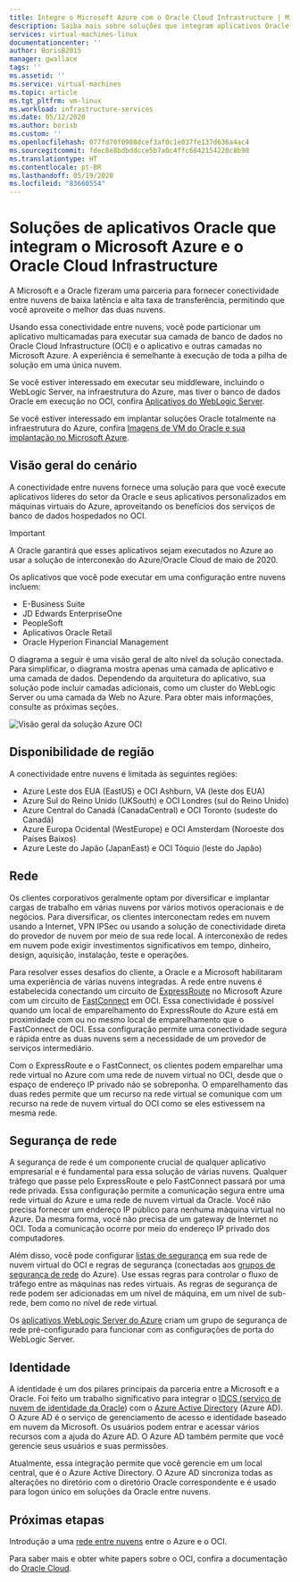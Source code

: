 ```yaml
---
title: Integre o Microsoft Azure com o Oracle Cloud Infrastructure | Microsoft Docs
description: Saiba mais sobre soluções que integram aplicativos Oracle em execução no Microsoft Azure com bancos de dados no Oracle Cloud Infrastructure (OCI).
services: virtual-machines-linux
documentationcenter: ''
author: BorisB2015
manager: gwallace
tags: ''
ms.assetid: ''
ms.service: virtual-machines
ms.topic: article
ms.tgt_pltfrm: vm-linux
ms.workload: infrastructure-services
ms.date: 05/12/2020
ms.author: borisb
ms.custom: ''
ms.openlocfilehash: 077fd70f0908dcef3af0c1e037fe137d636a4ac4
ms.sourcegitcommit: fdec8e8bdbddcce5b7a0c4ffc6842154220c8b90
ms.translationtype: HT
ms.contentlocale: pt-BR
ms.lasthandoff: 05/19/2020
ms.locfileid: "83660554"
---
```

# <a name="oracle-application-solutions-integrating-microsoft-azure-and-oracle-cloud-infrastructure"></a>Soluções de aplicativos Oracle que integram o Microsoft Azure e o Oracle Cloud Infrastructure

A Microsoft e a Oracle fizeram uma parceria para fornecer conectividade entre nuvens de baixa latência e alta taxa de transferência, permitindo que você aproveite o melhor das duas nuvens. 

Usando essa conectividade entre nuvens, você pode particionar um aplicativo multicamadas para executar sua camada de banco de dados no Oracle Cloud Infrastructure (OCI) e o aplicativo e outras camadas no Microsoft Azure. A experiência é semelhante à execução de toda a pilha de solução em uma única nuvem. 

Se você estiver interessado em executar seu middleware, incluindo o WebLogic Server, na infraestrutura do Azure, mas tiver o banco de dados Oracle em execução no OCI, confira [Aplicativos do WebLogic Server](oracle-weblogic.md).

Se você estiver interessado em implantar soluções Oracle totalmente na infraestrutura do Azure, confira [Imagens de VM do Oracle e sua implantação no Microsoft Azure](oracle-vm-solutions.md).

## <a name="scenario-overview"></a>Visão geral do cenário

A conectividade entre nuvens fornece uma solução para que você execute aplicativos líderes do setor da Oracle e seus aplicativos personalizados em máquinas virtuais do Azure, aproveitando os benefícios dos serviços de banco de dados hospedados no OCI. 

> [!IMPORTANT]
> A Oracle garantirá que esses aplicativos sejam executados no Azure ao usar a solução de interconexão do Azure/Oracle Cloud de maio de 2020.

Os aplicativos que você pode executar em uma configuração entre nuvens incluem:

* E-Business Suite
* JD Edwards EnterpriseOne
* PeopleSoft
* Aplicativos Oracle Retail
* Oracle Hyperion Financial Management

O diagrama a seguir é uma visão geral de alto nível da solução conectada. Para simplificar, o diagrama mostra apenas uma camada de aplicativo e uma camada de dados. Dependendo da arquitetura do aplicativo, sua solução pode incluir camadas adicionais, como um cluster do WebLogic Server ou uma camada da Web no Azure. Para obter mais informações, consulte as próximas seções.

![Visão geral da solução Azure OCI](media/oracle-oci-overview/crosscloud.png)

## <a name="region-availability"></a>Disponibilidade de região 

A conectividade entre nuvens é limitada às seguintes regiões:
* Azure Leste dos EUA (EastUS) e OCI Ashburn, VA (leste dos EUA)
* Azure Sul do Reino Unido (UKSouth) e OCI Londres (sul do Reino Unido)
* Azure Central do Canadá (CanadaCentral) e OCI Toronto (sudeste do Canadá)
* Azure Europa Ocidental (WestEurope) e OCI Amsterdam (Noroeste dos Países Baixos)
* Azure Leste do Japão (JapanEast) e OCI Tóquio (leste do Japão)

## <a name="networking"></a>Rede

Os clientes corporativos geralmente optam por diversificar e implantar cargas de trabalho em várias nuvens por vários motivos operacionais e de negócios. Para diversificar, os clientes interconectam redes em nuvem usando a Internet, VPN IPSec ou usando a solução de conectividade direta do provedor de nuvem por meio de sua rede local. A interconexão de redes em nuvem pode exigir investimentos significativos em tempo, dinheiro, design, aquisição, instalação, teste e operações. 

Para resolver esses desafios do cliente, a Oracle e a Microsoft habilitaram uma experiência de várias nuvens integradas. A rede entre nuvens é estabelecida conectando um circuito de [ExpressRoute](../../../expressroute/expressroute-introduction.md) no Microsoft Azure com um circuito de [FastConnect](https://docs.cloud.oracle.com/iaas/Content/Network/Concepts/fastconnectoverview.htm) em OCI. Essa conectividade é possível quando um local de emparelhamento do ExpressRoute do Azure está em proximidade com ou no mesmo local de emparelhamento que o FastConnect de OCI. Essa configuração permite uma conectividade segura e rápida entre as duas nuvens sem a necessidade de um provedor de serviços intermediário.

Com o ExpressRoute e o FastConnect, os clientes podem emparelhar uma rede virtual no Azure com uma rede de nuvem virtual no OCI, desde que o espaço de endereço IP privado não se sobreponha. O emparelhamento das duas redes permite que um recurso na rede virtual se comunique com um recurso na rede de nuvem virtual do OCI como se eles estivessem na mesma rede.

## <a name="network-security"></a>Segurança de rede

A segurança de rede é um componente crucial de qualquer aplicativo empresarial e é fundamental para essa solução de várias nuvens. Qualquer tráfego que passe pelo ExpressRoute e pelo FastConnect passará por uma rede privada. Essa configuração permite a comunicação segura entre uma rede virtual do Azure e uma rede de nuvem virtual da Oracle. Você não precisa fornecer um endereço IP público para nenhuma máquina virtual no Azure. Da mesma forma, você não precisa de um gateway de Internet no OCI. Toda a comunicação ocorre por meio do endereço IP privado dos computadores.

Além disso, você pode configurar [listas de segurança](https://docs.cloud.oracle.com/iaas/Content/Network/Concepts/securitylists.htm) em sua rede de nuvem virtual do OCI e regras de segurança (conectadas aos [grupos de segurança de rede](../../../virtual-network/security-overview.md) do Azure). Use essas regras para controlar o fluxo de tráfego entre as máquinas nas redes virtuais. As regras de segurança de rede podem ser adicionadas em um nível de máquina, em um nível de sub-rede, bem como no nível de rede virtual.

Os [aplicativos WebLogic Server do Azure](oracle-weblogic.md) criam um grupo de segurança de rede pré-configurado para funcionar com as configurações de porta do WebLogic Server.
 
## <a name="identity"></a>Identidade

A identidade é um dos pilares principais da parceria entre a Microsoft e a Oracle. Foi feito um trabalho significativo para integrar o [IDCS (serviço de nuvem de identidade da Oracle](https://docs.oracle.com/en/cloud/paas/identity-cloud/index.html)) com o [Azure Active Directory](../../../active-directory/index.yml) (Azure AD). O Azure AD é o serviço de gerenciamento de acesso e identidade baseado em nuvem da Microsoft. Os usuários podem entrar e acessar vários recursos com a ajuda do Azure AD. O Azure AD também permite que você gerencie seus usuários e suas permissões.

Atualmente, essa integração permite que você gerencie em um local central, que é o Azure Active Directory. O Azure AD sincroniza todas as alterações no diretório com o diretório Oracle correspondente e é usado para logon único em soluções da Oracle entre nuvens.

## <a name="next-steps"></a>Próximas etapas

Introdução a uma [rede entre nuvens](configure-azure-oci-networking.md) entre o Azure e o OCI. 

Para saber mais e obter white papers sobre o OCI, confira a documentação do [Oracle Cloud](https://docs.cloud.oracle.com/iaas/Content/home.htm).
